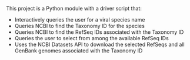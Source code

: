<!-- Use this file to provide workspace-specific custom instructions to Copilot. For more details, visit https://code.visualstudio.com/docs/copilot/copilot-customization#_use-a-githubcopilotinstructionsmd-file -->

This project is a Python module with a driver script that:
- Interactively queries the user for a viral species name
- Queries NCBI to find the Taxonomy ID for the species
- Queries NCBI to find the RefSeq IDs associated with the Taxonomy ID
- Queries the user to select from among the available RefSeq IDs
- Uses the NCBI Datasets API to download the selected RefSeqs and all GenBank genomes associated with the Taxonomy ID

